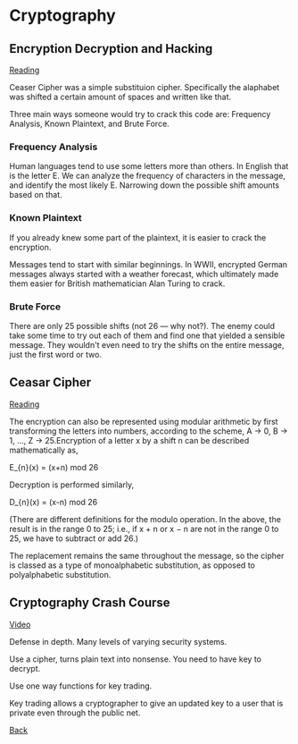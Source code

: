 # Cryptography

## Encryption Decryption and Hacking

[Reading](https://www.khanacademy.org/computing/computers-and-internet/xcae6f4a7ff015e7d:online-data-security/xcae6f4a7ff015e7d:data-encryption-techniques/a/encryption-decryption-and-code-cracking)

Ceaser Cipher was a simple substituion cipher. Specifically the alaphabet was shifted a certain amount of spaces and written like that.

Three main ways someone would try to crack this code are: Frequency Analysis, Known Plaintext, and Brute Force.

### Frequency Analysis

Human languages tend to use some letters more than others. In English that is the letter E. We can analyze the frequency of characters in the message, and identify the most likely E. Narrowing down the possible shift amounts based on that.

### Known Plaintext

If you already knew some part of the plaintext, it is easier to crack the encryption.

Messages tend to start with similar beginnings. In WWII, encrypted German messages always started with a weather forecast, which ultimately made them easier for British mathematician Alan Turing to crack.

### Brute Force

There are only 25 possible shifts (not 26 — why not?). The enemy could take some time to try out each of them and find one that yielded a sensible message. They wouldn't even need to try the shifts on the entire message, just the first word or two.

## Ceasar Cipher

[Reading](https://en.wikipedia.org/wiki/Caesar_cipher)

The encryption can also be represented using modular arithmetic by first transforming the letters into numbers, according to the scheme, A -> 0, B -> 1, ..., Z -> 25.Encryption of a letter x by a shift n can be described mathematically as,

E_{n}(x) = (x+n)    mod 26

Decryption is performed similarly,

D_{n}(x) = (x-n)    mod 26

(There are different definitions for the modulo operation. In the above, the result is in the range 0 to 25; i.e., if x + n or x − n are not in the range 0 to 25, we have to subtract or add 26.)

The replacement remains the same throughout the message, so the cipher is classed as a type of monoalphabetic substitution, as opposed to polyalphabetic substitution.

## Cryptography Crash Course

[Video](https://www.youtube.com/watch?v=jhXCTbFnK8o)

Defense in depth. Many levels of varying security systems.

Use a cipher, turns plain text into nonsense. You need to have key to decrypt.

Use one way functions for key trading.

Key trading allows a cryptographer to give an updated key to a user that is private even through the public net.


[Back](README.md)